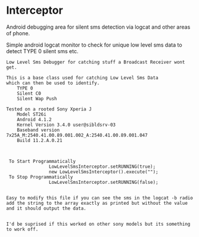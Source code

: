 # Interceptor
Android debugging area for silent sms detection via logcat and other areas of phone.

Simple android logcat monitor to check for unique low level sms data to detect TYPE 0 silent sms etc.

    Low Level Sms Debugger for catching stuff a Broadcast Receiver wont get.

    This is a base class used for catching Low Level Sms Data
    which can then be used to identify.
        TYPE 0
        Silent C0
        Silent Wap Push

    Tested on a rooted Sony Xperia J
        Model ST26i
        Android 4.1.2
        Kernel Version 3.4.0 user@sibldsrv-03
        Baseband version 7x25A_M:2540.41.00.89.001.002_A:2540.41.00.89.001.047
        Build 11.2.A.0.21



     To Start Programmatically
                    LowLevelSmsInterceptor.setRUNNING(true);
                    new LowLevelSmsInterceptor().execute("");
     To Stop Programmatically
                    LowLevelSmsInterceptor.setRUNNING(false);


	Easy to modify this file if you can see the sms in the logcat -b radio
	add the string to the array exactly as printed but without the value and it should output the data.	
	
	
	I'd be suprised if this worked on other sony models but its something to work off.
